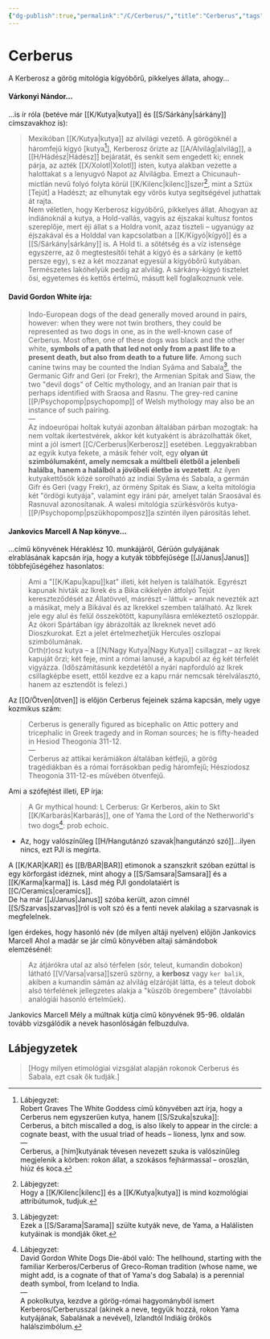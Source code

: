 ```yaml
---
{"dg-publish":true,"permalink":"/C/Cerberus/","title":"Cerberus","tags":["dg_uploaded","Englishtexttranslated"],"created":"2023-11-16T02:33","updated":"2023-11-16T02:33"}
---
```



# Cerberus

A Kerberosz a görög mitológia kígyóbőrű, pikkelyes állata, ahogy...

#### Várkonyi Nándor...

...is ír róla (betéve már [[K/Kutya\|kutya]] és [[S/Sárkány\|sárkány]] címszavakhoz is):  
> Mexikóban [[K/Kutya\|kutya]] az alvilági vezető. A görögöknél a háromfejű kígyó \[kutya[^1]\], Kerberosz őrizte az [[A/Alvilág\|alvilág]], a [[H/Hádész\|Hádész]] bejáratát, és senkit sem engedett ki; ennek párja, az azték [[X/Xolotl\|Xolotl]] isten, kutya alakban vezette a halottakat s a lenyugvó Napot az Alvilágba. Emezt a Chicunauh-mictlán nevű folyó folyta körül [[K/Kilenc\|kilenc]]szer[^2], mint a Sztüx \[Tejút\] a Hadészt; az elhunytak egy vörös kutya segítségével juthattak át rajta.  
> Nem véletlen, hogy Kerberosz kígyóbőrű, pikkelyes állat. Ahogyan az indiánoknál a kutya, a Hold-vallás, vagyis az éjszakai kultusz fontos szereplője, mert éji állat s a Holdra vonít, azaz tiszteli – ugyanúgy az éjszakával és a Holddal van kapcsolatban a [[K/Kígyó\|kígyó]] és a [[S/Sárkány\|sárkány]] is. A Hold ti. a sötétség és a víz istensége egyszerre, az ő megtestesítői tehát a kígyó és a sárkány (e kettő persze egy), s ez a két mozzanat egyesül a kígyóbőrű kutyában. Természetes lakóhelyük pedig az alvilág. A sárkány-kígyó tisztelet ősi, egyetemes és kettős értelmű, másutt kell foglalkoznunk vele.  

#### David Gordon White írja:

> Indo-European dogs of the dead generally moved around in pairs, however: when they were not twin brothers, they could be represented as two dogs in one, as in the well-known case of Cerberus. Most often, one of these dogs was black and the other white, **symbols of a path that led not only from a past life to a present death, but also from death to a future life**. Among such canine twins may be counted the Indian Syâma and Sabala[^3], the Germanic Gifr and Geri (or Frekr), the Armenian Spitak and Siaw, the two "devil dogs" of Celtic mythology, and an Iranian pair that is perhaps identified with Sraosa and Rasnu. The grey-red canine [[P/Psychopomp\|psychopomp]] of Welsh mythology may also be an instance of such pairing.  
> —  
> Az indoeurópai holtak kutyái azonban általában párban mozogtak: ha nem voltak ikertestvérek, akkor két kutyaként is ábrázolhatták őket, mint a jól ismert [[C/Cerberus\|Kerberosz]] esetében. Leggyakrabban az egyik kutya fekete, a másik fehér volt, egy **olyan út szimbólumaként, amely nemcsak a múltbeli életből a jelenbeli halálba, hanem a halálból a jövőbeli életbe is vezetett**. Az ilyen kutyakettősök közé sorolható az indiai Syâma és Sabala, a germán Gifr és Geri (vagy Frekr), az örmény Spitak és Siaw, a kelta mitológia két "ördögi kutyája", valamint egy iráni pár, amelyet talán Sraosával és Rasnuval azonosítanak. A walesi mitológia szürkésvörös kutya-[[P/Psychopomp\|pszükhopomposz]]a szintén ilyen párosítás lehet.  

#### Jankovics Marcell A Nap könyve...

...című könyvének Héraklész 10. munkájáról, Gérüón gulyájának elrablásának kapcsán írja, hogy a kutyák többfejűsége [[J/Janus\|Janus]] többfejűségéhez hasonlatos:  
> Ami a "[[K/Kapu\|kapu]]kat" illeti, két helyen is találhatók. Egyrészt kapunak hívták az Ikrek és a Bika cikkelyén átfolyó Tejút kereszteződését az Állatövvel, másrészt – láttuk – annak nevezték azt a másikat, mely a Bikával és az Ikrekkel szemben található. Az Ikrek jele egy alul és felül összekötött, kapunyílásra emlékeztető oszloppár. Az ókori Spártában így ábrázolták az Ikreknek nevet adó Dioszkurokat. Ezt a jelet értelmezhetjük Hercules oszlopai szimbólumának.  
> Orth(r)osz kutya – a [[N/Nagy Kutya\|Nagy Kutya]] csillagzat – az Ikrek kapuját őrzi; két feje, mint a római lanusé, a kapuból az ég két térfelét vigyázza. (Időszámításunk kezdetétől a nyári napforduló az Ikrek csillagképbe esett, ettől kezdve ez a kapu rnár nemcsak térelválasztó, hanem az esztendőt is felezi.)  

Az [[O/Ötven\|ötven]] is előjön Cerberus fejeinek száma kapcsán, mely ugye kozmikus szám:  
> Cerberus is generally figured as bicephalic on Attic pottery and tricephalic in Greek tragedy and in Roman sources; he is fifty-headed in Hesiod Theogonia 311-12.  
> —  
> Cerberus az attikai kerámiákon általában kétfejű, a görög tragédiákban és a római forrásokban pedig háromfejű; Hésziodosz Theogonia 311-12-es művében ötvenfejű.  

Ami a szófejtést illeti, EP írja:  
> A Gr mythical hound: L Cerberus: Gr Kerberos, akin to Skt [[K/Karbarás\|Karbarás]], one of Yama the Lord of the Netherworld's two dogs[^4]: prob echoic.  
- Az, hogy valószínűleg [[H/Hangutánzó szavak\|hangutánzó szó]]...ilyen nincs, ezt PJI is megírta.  

A [[K/KAR\|KAR]] és [[B/BAR\|BAR]] etimonok a szanszkrit szóban ezúttal is egy körforgást idéznek, mint ahogy a [[S/Samsara\|Samsara]] és a [[K/Karma\|karma]] is. Lásd még PJI gondolataiért is [[C/Ceramics\|ceramics]].  
De ha már [[J/Janus\|Janus]] szóba került, azon címnél [[S/Szarvas\|szarvas]]ról is volt szó és a fenti nevek alakilag a szarvasnak is megfelelnek.  

Igen érdekes, hogy hasonló név (de milyen altáji nyelven) előjön Jankovics Marcell Ahol a madár se jár című könyvében altaji sámándobok elemzésénél:  
> Az átjárókra utal az alsó térfelen (sór, teleut, kumandin dobokon) látható [[V/Varsa\|varsa]]szerű szörny, a **kerbosz** vagy `ker balik`, akiben a kumandin sámán az alvilág elzáróját látta, és a teleut dobok alsó térfelének jellegzetes alakja a "küszöb öregembere" (távolabbi analógiái hasonló értelműek).  

Jankovics Marcell Mély a múltnak kútja című könyvének 95-96. oldalán tovább vizsgálódik a nevek hasonlóságán felbuzdulva.  

## Lábjegyzetek

[^1]: Lábjegyzet:  
Robert Graves The White Goddess című könyvében azt írja, hogy a Cerberus nem egyszerűen kutya, hanem [[S/Szuka\|szuka]]:  
Cerberus, a bitch miscalled a dog, is also likely to appear in the circle: a cognate beast, with the usual triad of heads – lioness, lynx and sow.  
—  
Cerberus, a \[hím\]kutyának tévesen nevezett szuka is valószínűleg megjelenik a körben: rokon állat, a szokásos fejhármassal – oroszlán, hiúz és koca.  

[^2]: Lábjegyzet:  
Hogy a [[K/Kilenc\|kilenc]] és a [[K/Kutya\|kutya]] is mind kozmológiai attribútumok, tudjuk.  

[^3]: Lábjegyzet:  
Ezek a [[S/Sarama\|Sarama]] szülte kutyák neve, de Yama, a Halálisten kutyáinak is mondják őket.  

[^4]: Lábjegyzet:  
David Gordon White Dogs Die-ából való:
The hellhound, starting with the familiar Kerberos/Cerberus of Greco-Roman tradition (whose name, we might add, is a cognate of that of Yama's dog Sabala) is a perennial death symbol, from Iceland to India.  
—  
A pokolkutya, kezdve a görög-római hagyományból ismert Kerberos/Cerberusszal (akinek a neve, tegyük hozzá, rokon Yama kutyájának, Sabalának a nevével), Izlandtól Indiáig örökös halálszimbólum.  
> \[Hogy milyen etimológiai vizsgálat alapján rokonok Cerberus és Śabala, ezt csak ők tudják.\]  